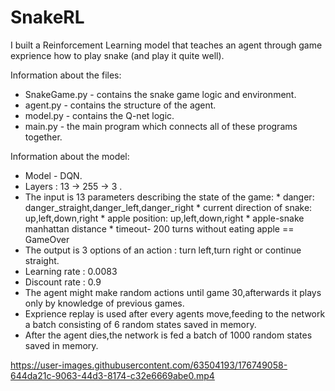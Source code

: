 # SnakeRL

I built a Reinforcement Learning model that teaches an agent through game exprience how to play snake (and play it quite well).

Information about the files:

* SnakeGame.py - contains the snake game logic and environment.
* agent.py - contains the structure of the agent.
* model.py - contains the Q-net logic.
* main.py - the main program which connects all of these programs together.

Information about the model:

* Model - DQN.
* Layers :   13 -> 255 -> 3 .
* The input is 13 parameters describing the state of the game:
        * danger: danger_straight,danger_left,danger_right
        * current direction of snake: up,left,down,right
        * apple position: up,left,down,right
        * apple-snake manhattan distance
        * timeout- 200 turns without eating apple == GameOver
* The output is 3 options of an action : turn left,turn right or continue straight.
* Learning rate : 0.0083
* Discount rate : 0.9
* The agent might make random actions until game 30,afterwards it plays only by knowledge of previous games.
* Exprience replay is used after every agents move,feeding to the network a batch consisting of 6 random states saved in memory.
* After the agent dies,the network is fed a batch of 1000 random states saved in memory.



https://user-images.githubusercontent.com/63504193/176749058-644da21c-9063-44d3-8174-c32e6669abe0.mp4
